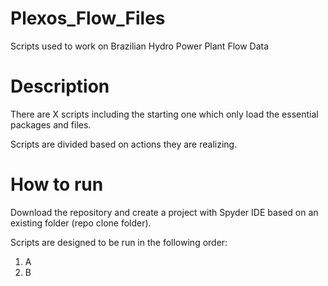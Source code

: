 # Plexos_Flow_Files
Scripts used to work on Brazilian Hydro Power Plant Flow Data 

# Description
There are X scripts including the starting one which only load the essential packages and files.

Scripts are divided based on actions they are realizing.

# How to run
Download the repository and create a project with Spyder IDE based on an existing folder (repo clone folder).

Scripts are designed to be run in the following order:
1. A
2. B


